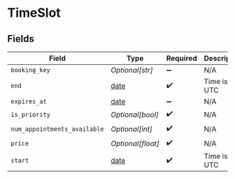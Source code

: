 # TimeSlot


## Fields

| Field                                                                | Type                                                                 | Required                                                             | Description                                                          |
| -------------------------------------------------------------------- | -------------------------------------------------------------------- | -------------------------------------------------------------------- | -------------------------------------------------------------------- |
| `booking_key`                                                        | *Optional[str]*                                                      | :heavy_minus_sign:                                                   | N/A                                                                  |
| `end`                                                                | [date](https://docs.python.org/3/library/datetime.html#date-objects) | :heavy_check_mark:                                                   | Time is in UTC                                                       |
| `expires_at`                                                         | [date](https://docs.python.org/3/library/datetime.html#date-objects) | :heavy_minus_sign:                                                   | N/A                                                                  |
| `is_priority`                                                        | *Optional[bool]*                                                     | :heavy_check_mark:                                                   | N/A                                                                  |
| `num_appointments_available`                                         | *Optional[int]*                                                      | :heavy_check_mark:                                                   | N/A                                                                  |
| `price`                                                              | *Optional[float]*                                                    | :heavy_check_mark:                                                   | N/A                                                                  |
| `start`                                                              | [date](https://docs.python.org/3/library/datetime.html#date-objects) | :heavy_check_mark:                                                   | Time is in UTC                                                       |